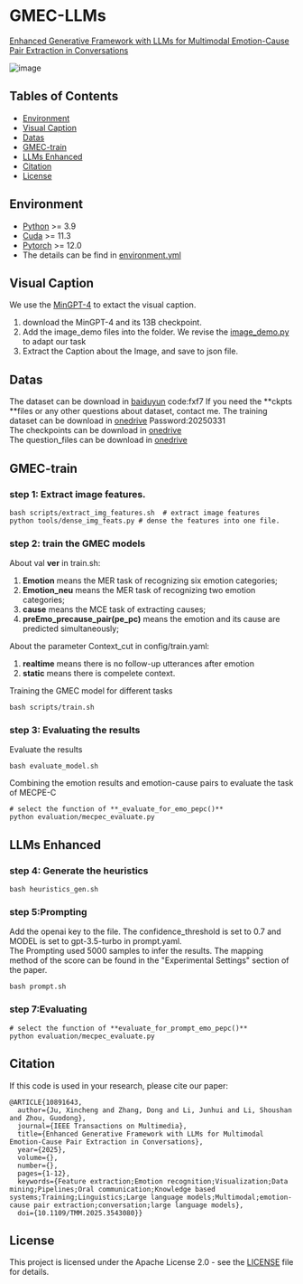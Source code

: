 # GMEC-LLMs
[Enhanced Generative Framework with LLMs for Multimodal Emotion-Cause Pair Extraction in Conversations](https://ieeexplore.ieee.org/abstract/document/10891643)

![image](https://github.com/user-attachments/assets/87df521d-2438-45df-8ff7-9d2425a7ecc0)

## Tables of Contents
- [Environment](#Environment)
- [Visual Caption](#VisualCaption)
- [Datas](#Datas)
- [GMEC-train](#GMEC)
- [LLMs Enhanced](#enhance)
- [Citation](#citation)
- [License](#license)

## Environment  <a name="Environment"></a>

* [Python](https://www.python.org/downloads/) >= 3.9
* [Cuda](https://developer.nvidia.com/cuda-toolkit) >= 11.3
* [Pytorch](https://pytorch.org/get-started/locally/) >= 12.0
* The details can be find in [environment.yml](environment.yml)


## Visual Caption <a name="VisualCaption"></a>
We use the [MinGPT-4](https://github.com/ai-liam/NLP-MiniGPT-4) to extact the visual caption.
1. download the MinGPT-4 and its 13B checkpoint.
2. Add the image_demo files into the folder. We revise the [image_demo.py](MinGPT-4/image_demo.py) to adapt our task
3. Extract the Caption about the Image, and save to json file.

## Datas <a name="Datas"></a>
The dataset can be download in [baiduyun](https://pan.baidu.com/s/1HjEeddXWw0OG17WE9vH1qA) code:fxf7 
If you need the **ckpts **files or any other questions about dataset, contact me.
The training dataset can be download in [onedrive](https://stusudaeducn-my.sharepoint.com/:f:/g/personal/xcju_stu_suda_edu_cn/Em4vHgaxAZJNjXfgjb_NUIABNVAfAxkyln5-QywysnxIXw?e=8wlPAn)  Password:20250331  
The checkpoints can be download in [onedrive](https://stusudaeducn-my.sharepoint.com/:f:/g/personal/xcju_stu_suda_edu_cn/EiWqwxFSGRhKnbL6btk2vagB7TbprWQh7jNB78JKmidyCw?e=DqbVKw)  
The question_files can be download in [onedrive](https://stusudaeducn-my.sharepoint.com/:f:/g/personal/xcju_stu_suda_edu_cn/EpzMxFSq5fRMs99VU3KHyl8Brnsfe7Xlw-lGvMWlG9N9cg?e=Axt4Y9)  

## GMEC-train <a name="GMEC"></a>
### step 1: Extract image features.
```
bash scripts/extract_img_features.sh  # extract image features
python tools/dense_img_feats.py # dense the features into one file.
```
### step 2: train the GMEC models
About val **ver** in train.sh:  
1. **Emotion** means the MER task of recognizing six emotion categories;  
2. **Emotion_neu** means the MER task of recognizing two emotion categories;  
3. **cause** means the MCE task of extracting causes;  
4. **preEmo_precause_pair(pe_pc)** means the emotion and its cause are predicted simultaneously;  

About the parameter Context_cut in config/train.yaml:
1. **realtime** means there is no follow-up utterances after emotion
2. **static** means there is compelete context.

Training the GMEC model for different tasks  
```
bash scripts/train.sh
```
### step 3: Evaluating the results
Evaluate the results
```
bash evaluate_model.sh
```

Combining the emotion results and emotion-cause pairs to evaluate the task of MECPE-C
```
# select the function of **_evaluate_for_emo_pepc()** 
python evaluation/mecpec_evaluate.py 
```

## LLMs Enhanced <a name="enhance"></a>
### step 4: Generate the  heuristics 
 ```
bash heuristics_gen.sh
```

### step 5:Prompting 
Add the openai key to the file. The confidence_threshold is set to 0.7 and MODEL is set to gpt-3.5-turbo in prompt.yaml.  
The Prompting used 5000 samples to infer the results. The mapping method of the score can be found in the "Experimental Settings" section of the paper.
```
bash prompt.sh
```


### step 7:Evaluating
```
# select the function of **evaluate_for_prompt_emo_pepc()** 
python evaluation/mecpec_evaluate.py 
```


## Citation <a name="citation"></a>
If this code is used in your research, please cite our paper:
```
@ARTICLE{10891643,
  author={Ju, Xincheng and Zhang, Dong and Li, Junhui and Li, Shoushan and Zhou, Guodong},
  journal={IEEE Transactions on Multimedia}, 
  title={Enhanced Generative Framework with LLMs for Multimodal Emotion-Cause Pair Extraction in Conversations}, 
  year={2025},
  volume={},
  number={},
  pages={1-12},
  keywords={Feature extraction;Emotion recognition;Visualization;Data mining;Pipelines;Oral communication;Knowledge based systems;Training;Linguistics;Large language models;Multimodal;emotion-cause pair extraction;conversation;large language models},
  doi={10.1109/TMM.2025.3543080}}
```
## License <a name="license"></a>
This project is licensed under the Apache License 2.0 - see the [LICENSE](LICENSE) file for details.




<!-- The code will be open later. If you have any question, you can email xcju@stu.suda.edu.cn -->
